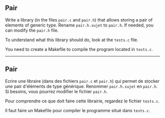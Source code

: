 ## Pair

Write a library (in the files `pair.c` and `pair.h`) that allows storing a pair of elements of generic type.
Rename `pair.h.sujet` to `pair.h`. If needed, you can modify the `pair.h` file.

To understand what this library should do, look at the `tests.c` file.

You need to create a Makefile to compile the program located in `tests.c`.

---

## Pair

Ecrire une libraire (dans des fichiers `pair.c` et `pair.h`) qui permet de stocker une pair d'éléments de type générique.
Renommer `pair.h.sujet` en `pair.h`. Si besoins, vous pourrez modifier le fichier `pair.h`.

Pour comprendre ce que doit faire cette librairie, regardez le fichier `tests.c`.

Il faut faire un Makefile pour compiler le programme situé dans `tests.c`.


